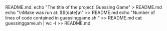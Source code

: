 README.md:
	echo "The title of the project: Guessing Game" > README.md
	echo "\nMake was run at: $$(date)\n" >> README.md
	echo "Number of lines of code contained in guessinggame.sh:" >> README.md
	cat guessinggame.sh | wc -l >> README.md

